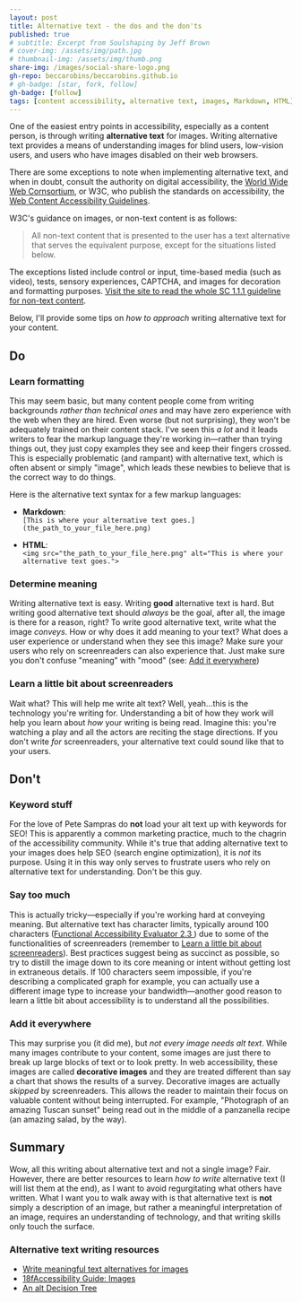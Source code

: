 ```yaml
---
layout: post
title: Alternative text - the dos and the don'ts
published: true
# subtitle: Excerpt from Soulshaping by Jeff Brown
# cover-img: /assets/img/path.jpg
# thumbnail-img: /assets/img/thumb.png
share-img: /images/social-share-logo.png
gh-repo: beccarobins/beccarobins.github.io
# gh-badge: [star, fork, follow]
gh-badge: [follow]
tags: [content accessibility, alternative text, images, Markdown, HTML]
---
```


One of the easiest entry points in accessibility, especially as a content person, is through writing **alternative text** for images. Writing alternative text provides a means of understanding images for blind users, low-vision users, and users who have images disabled on their web browsers.

There are some exceptions to note when implementing alternative text, and when in doubt, consult the authority on digital accessibility, the [World Wide Web Cornsortium][1], or W3C, who publish the standards on accessibility, the [Web Content Accessibility Guidelines][2].

W3C's guidance on images, or non-text content is as follows:

> All non-text content that is presented to the user has a text alternative that serves the equivalent purpose, except for the situations listed below.

The exceptions listed include control or input, time-based media (such as video), tests, sensory experiences, CAPTCHA, and images for decoration and formatting purposes. [Visit the site to read the whole SC 1.1.1 guideline for non-text content][3].

Below, I'll provide some tips on _how to approach_ writing alternative text for your content.

## Do

### Learn formatting

This may seem basic, but many content people come from writing backgrounds _rather than technical ones_ and may have zero experience with the web when they are hired. Even worse (but not surprising), they won't be adequately trained on their content stack. I've seen this _a lot_ and it leads writers to fear the markup language they're working in&mdash;rather than trying things out, they just copy examples they see and keep their fingers crossed. This is especially problematic (and rampant) with alternative text, which is often absent or simply "image", which leads these newbies to believe that is the correct way to do things.

Here is the alternative text syntax for a few markup languages:

- **Markdown**: <br>
    `[This is where your alternative text goes.](the_path_to_your_file_here.png)`

- **HTML**: <br>
`<img src="the_path_to_your_file_here.png" alt="This is where your alternative text goes.">`

### Determine meaning

Writing alternative text is easy. Writing **good** alternative text is hard. But writing good alternative text should _always_ be the goal, after all, the image is there for a reason, right? To write good alternative text, write what the image _conveys_. How or why does it add meaning to your text? What does a user experience or understand when they see this image? Make sure your users who rely on screenreaders can also experience that. Just make sure you don't confuse "meaning" with "mood" (see: [Add it everywhere](#Additeverywhere))

### Learn a little bit about screenreaders

Wait what? This will help me write alt text? Well, yeah...this is the technology you're writing for. Understanding a bit of how they work will help you learn about _how_ your writing is being read. Imagine this: you're watching a play and all the actors are reciting the stage directions. If you don't write _for_ screenreaders, your alternative text could sound like that to your users.

## Don't 

### Keyword stuff

For the love of Pete Sampras do **not** load your alt text up with keywords for SEO! This is apparently a common marketing practice, much to the chagrin of the accessibility community. While it's true that adding alternative text to your images does help SEO (search engine optimization), it is _not_ its purpose. Using it in this way only serves to frustrate users who rely on alternative text for understanding. Don't be this guy.

### Say too much

This is actually tricky&mdash;especially if you're working hard at conveying meaning. But alternative text has character limits, typically around 100 characters ([Functional Accessibility Evaluator 2.3
][4]) due to some of the functionalities of screenreaders (remember to
[Learn a little bit about screenreaders](#Learnalittlebitaboutscreenreaders)). Best practices suggest being as succinct as possible, so try to distill the image down to its core meaning or intent without getting lost in extraneous details. If 100 characters seem impossible, if you're describing a complicated graph for example, you can actually use a different image type to increase your bandwidth&mdash;another good reason to learn a little bit about accessibility is to understand all the possibilities.

### Add it everywhere

This may surprise you (it did me), but _not every image needs alt text_. While many images contribute to your content, some images are just there to break up large blocks of text or to look pretty. In web accessibility, these images are called **decorative images** and they are treated different than say a chart that shows the results of a survey. Decorative images are actually _skipped_ by screenreaders. This allows the reader to maintain their focus on valuable content without being interrupted. For example, "Photograph of an amazing Tuscan sunset" being read out in the middle of a panzanella recipe (an amazing salad, by the way). 

## Summary

Wow, all this writing about alternative text and not a single image? Fair. However, there are better resources to learn _how to write_ alternative text (I will list them at the end), as I want to avoid regurgitating what others have written. What I want you to walk away with is that alternative text is **not** simply a description of an image, but rather a meaningful interpretation of an image, requires an understanding of technology, and that writing skills only touch the surface.

### Alternative text writing resources

- [Write meaningful text alternatives for images][5]
- [18fAccessibility Guide: Images][6]
- [An alt Decision Tree][6]

[1]: https://www.w3.org/

[2]: https://www.w3.org/WAI/WCAG21/Understanding/

[3]: https://www.w3.org/WAI/WCAG21/Understanding/non-text-content

[4]: https://fae.disability.illinois.edu/rulesets/IMAGE_4_EN/#:~:text=Alt%20text%20no,more%20than%20100%20characters

[5]: https://www.w3.org/WAI/tips/writing/#write-meaningful-text-alternatives-for-images

[6]: https://accessibility.18f.gov/images/

[7]: https://www.w3.org/WAI/tutorials/images/decision-tree/
